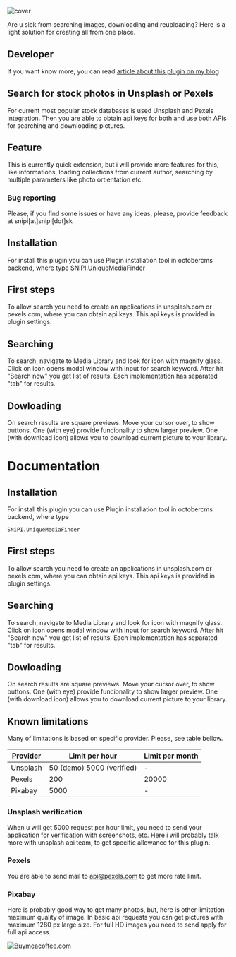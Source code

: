![cover](https://www.snipi.sk/storage/app/media/projekty/pluginy/cover.jpg)

Are u sick from searching images, downloading and reuploading? Here is a light solution for creating all from one place.

## Developer
If you want know more, you can read [article about this plugin on my blog](https://www.snipi.sk/clanky/octobercms/rozsirenie-medii-o-moznost-vyhadavania-v-databazach)

## Search for stock photos in Unsplash or Pexels
For current most popular stock databases is used Unsplash and Pexels integration. Then you are able to obtain api keys for both and use both APIs for searching and downloading pictures.

## Feature
This is currently quick extension, but i will provide more features for this, like informations, loading collections from current author, searching by multiple parameters like photo ortientation etc.

### Bug reporting
Please, if you find some issues or have any ideas, please, provide feedback at snipi[at]snipi[dot]sk

## Installation
For install this plugin you can use Plugin installation tool in octobercms backend, where type SNiPI.UniqueMediaFinder

## First steps
To allow search you need to create an applications in unsplash.com or pexels.com, where you can obtain api keys. This api keys is provided in plugin settings.

## Searching
To search, navigate to Media Library and look for icon with magnify glass. Click on icon opens modal window with input for search keyword. After hit "Search now" you get list of results. Each implementation has separated "tab" for results.

## Dowloading
On search results are square previews. Move your cursor over, to show buttons. One (with eye) provide funcionality to show larger preview. One (with download icon) allows you to download current picture to your library.

# Documentation
## Installation
For install this plugin you can use Plugin installation tool in octobercms backend, where type 
```
SNiPI.UniqueMediaFinder
```

## First steps
To allow search you need to create an applications in unsplash.com or pexels.com, where you can obtain api keys. This api keys is provided in plugin settings.

## Searching
To search, navigate to Media Library and look for icon with magnify glass. Click on icon opens modal window with input for search keyword. After hit "Search now" you get list of results. Each implementation has separated "tab" for results.

## Dowloading
On search results are square previews. Move your cursor over, to show buttons. One (with eye) provide funcionality to show larger preview. One (with download icon) allows you to download current picture to your library.

## Known limitations
Many of limitations is based on specific provider. Please, see table bellow.

Provider | Limit per hour | Limit per month
------------|--------------------|--------------
Unsplash | 50 (demo) 5000 (verified) | -
Pexels | 200 | 20000 
Pixabay | 5000 | -

### Unsplash verification
When u will get 5000 request per hour limit, you need to send your application for verification with screenshots, etc. Here i will probably talk more with unsplash api team, to get specific allowance for this plugin.

### Pexels
You are able to send mail to api@pexels.com to get more rate limit.

### Pixabay
Here is probably good way to get many photos, but, here is other limitation - maximum quality of image. In basic api requests you can get pictures with maximum 1280 px large size. For full HD images you need to send apply for full api access.


[![Buymeacoffee.com](https://www.snipi.sk/storage/app/media/bmc-full-logo-no-background.png)](https://www.buymeacoffee.com/snipiba)